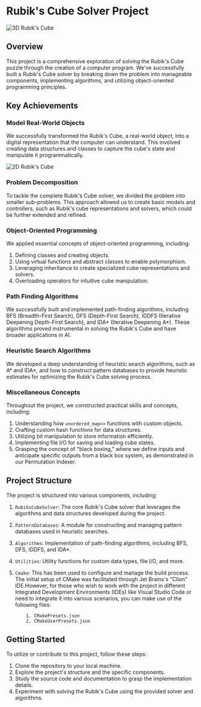 # Rubik's Cube Solver Project

![3D Rubik's Cube](https://espresso.codeforces.com/81468de2d38e27a371abfa76db5ecd8938d6437a.png)

## Overview

This project is a comprehensive exploration of solving the Rubik's Cube puzzle through the creation of a computer program. We've successfully built a Rubik's Cube solver by breaking down the problem into manageable components, implementing algorithms, and utilizing object-oriented programming principles.

## Key Achievements

### Model Real-World Objects

We successfully transformed the Rubik's Cube, a real-world object, into a digital representation that the computer can understand. This involved creating data structures and classes to capture the cube's state and manipulate it programmatically.

![2D Rubik's Cube](https://espresso.codeforces.com/acbbacfbb22e480bc2bdcb3e0731504ff698a3f2.png)

### Problem Decomposition

To tackle the complete Rubik's Cube solver, we divided the problem into smaller sub-problems. This approach allowed us to create basic models and controllers, such as Rubik's cube representations and solvers, which could be further extended and refined.

### Object-Oriented Programming

We applied essential concepts of object-oriented programming, including:

1. Defining classes and creating objects.
2. Using virtual functions and abstract classes to enable polymorphism.
3. Leveraging inheritance to create specialized cube representations and solvers.
4. Overloading operators for intuitive cube manipulation.

### Path Finding Algorithms

We successfully built and implemented path-finding algorithms, including BFS (Breadth-First Search), DFS (Depth-First Search), IDDFS (Iterative Deepening Depth-First Search), and IDA* (Iterative Deepening A*). These algorithms proved instrumental in solving the Rubik's Cube and have broader applications in AI.

### Heuristic Search Algorithms

We developed a deep understanding of heuristic search algorithms, such as A* and IDA*, and how to construct pattern databases to provide heuristic estimates for optimizing the Rubik's Cube solving process.

### Miscellaneous Concepts

Throughout the project, we constructed practical skills and concepts, including:

1. Understanding how `unordered_map<>` functions with custom objects.
2. Crafting custom hash functions for data structures.
3. Utilizing bit manipulation to store information efficiently.
4. Implementing file I/O for saving and loading cube states.
5. Grasping the concept of "black boxing," where we define inputs and anticipate specific outputs from a black box system, as demonstrated in our Permutation Indexer.

## Project Structure

The project is structured into various components, including:

1. `RubiksCubeSolver`: The core Rubik's Cube solver that leverages the algorithms and data structures developed during the project.
2. `PatternDatabases`: A module for constructing and managing pattern databases used in heuristic searches.
3. `Algorithms`: Implementation of path-finding algorithms, including BFS, DFS, IDDFS, and IDA*.
4. `Utilities`: Utility functions for custom data types, file I/O, and more.
5. `Cmake`: This has been used to configure and manage the build process. The initial setup of CMake was facilitated through Jet Brains's "Clion" IDE.However, for those who wish to work with the project in different Integrated 
            Development Environments (IDEs) like Visual Studio Code or need to integrate it into various scenarios, you can make use of the following files:
   
           1. CMakePresets.json
           2. CMakeUserPresets.json

## Getting Started

To utilize or contribute to this project, follow these steps:

1. Clone the repository to your local machine.
2. Explore the project's structure and the specific components.
3. Study the source code and documentation to grasp the implementation details.
4. Experiment with solving the Rubik's Cube using the provided solver and algorithms.
